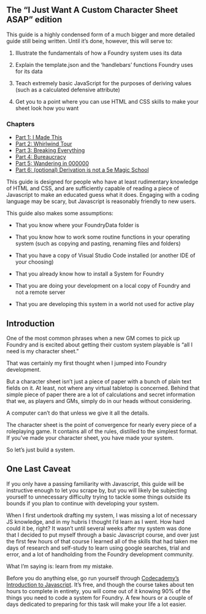 
##  The “I Just Want A Custom Character Sheet ASAP” edition

  

This guide is a highly condensed form of a much bigger and more detailed guide still being written. Until it’s done, however, this will serve to:

  

1.  Illustrate the fundamentals of how a Foundry system uses its data
    
2.  Explain the template.json and the ‘handlebars’ functions Foundry uses for its data
    
3.  Teach extremely basic JavaScript for the purposes of deriving values (such as a calculated defensive attribute)
    
4.  Get you to a point where you can use HTML and CSS skills to make your sheet look how you want
    

### Chapters
* [Part 1: I Made This](https://github.com/foundry-vtt-community/wiki/wiki/System-Development-Part-1-I-Made-This)
* [Part 2: Whirlwind Tour](https://github.com/foundry-vtt-community/wiki/wiki/System-Development-Part-2-Whirlwind-Tour)
* [Part 3: Breaking Everything](https://github.com/foundry-vtt-community/wiki/wiki/System-Development-Part-3-Breaking-Everything)
* [Part 4: Bureaucracy](https://github.com/foundry-vtt-community/wiki/wiki/System-Development-Part-4-Bureaucracy)
* [Part 5: Wandering in 000000](https://github.com/foundry-vtt-community/wiki/wiki/System-Development-Part-5-Wandering-in-000000)
* [Part 6: (optional) Derivation is not a 5e Magic School](https://github.com/foundry-vtt-community/wiki/wiki/System-Development-Part-6-(optional)-Derivation-is-not-a-5e-Magic-School)


This guide is designed for people who have at least rudimentary knowledge of HTML and CSS, and are sufficiently capable of reading a piece of Javascript to make an educated guess what it does. Engaging with a coding language may be scary, but Javascript is reasonably friendly to new users.

  

This guide also makes some assumptions:

-   That you know where your FoundryData folder is
    
-   That you know how to work some routine functions in your operating system (such as copying and pasting, renaming files and folders)
    
-   That you have a copy of Visual Studio Code installed (or another IDE of your choosing)
    
-   That you already know how to install a System for Foundry
    
-   That you are doing your development on a local copy of Foundry and not a remote server
    
-   That you are developing this system in a world not used for active play
    

  

## Introduction

One of the most common phrases when a new GM comes to pick up Foundry and is excited about getting their custom system playable is “all I need is my character sheet.”  
  
That was certainly my first thought when I jumped into Foundry development.

  

But a character sheet isn’t just a piece of paper with a bunch of plain text fields on it. At least, not where any virtual tabletop is concerned. Behind that simple piece of paper there are a lot of calculations and secret information that we, as players and GMs, simply do in our heads without considering.

  

A computer can’t do that unless we give it all the details.

  

The character sheet is the point of convergence for nearly every piece of a roleplaying game. It contains all of the rules, distilled to the simplest format. If you’ve made your character sheet, you have made your system.

  
So let’s just build a system.

  
  

## One Last Caveat

If you only have a passing familiarity with Javascript, this guide will  be instructive enough to let you scrape by, but you will likely be subjecting yourself to unnecessary difficulty trying to tackle some things outside its bounds if you plan to continue with developing your system.

  

When I first undertook drafting my system, I was missing a lot of necessary JS knowledge, and in my hubris I thought I’d learn as I went. How hard could it be, right? It wasn’t until several weeks after my system was done that I decided to put myself through a basic Javascript course, and over just the first few hours of that course I learned all of the skills that had taken me days of research and self-study to learn using google searches, trial and error, and a lot of handholding from the Foundry development community.

  

What I’m saying is: learn from my mistake.

  

Before you do anything else, go run yourself through [Codecademy’s Introduction to Javascript](https://www.codecademy.com/learn/introduction-to-javascript). It’s free, and though the course takes about ten hours to complete in entirety, you will come out of it knowing 90% of the things you need to code a system for Foundry. A few hours or a couple of days dedicated to preparing for this task will make your life a lot easier.
